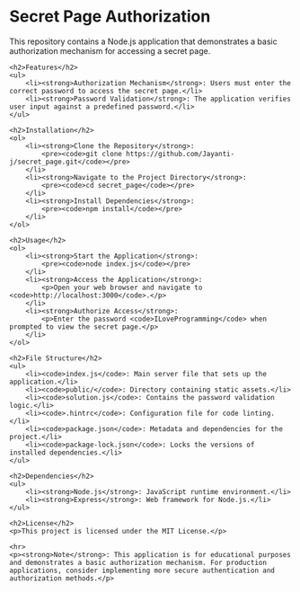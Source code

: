 <!DOCTYPE html>
<html lang="en">
<head>
    <meta charset="UTF-8">
    <meta name="viewport" content="width=device-width, initial-scale=1.0">
    <title>Secret Page Authorization</title>
</head>
<body>
    <h1>Secret Page Authorization</h1>
    <p>This repository contains a Node.js application that demonstrates a basic authorization mechanism for accessing a secret page.</p>
    
    <h2>Features</h2>
    <ul>
        <li><strong>Authorization Mechanism</strong>: Users must enter the correct password to access the secret page.</li>
        <li><strong>Password Validation</strong>: The application verifies user input against a predefined password.</li>
    </ul>
    
    <h2>Installation</h2>
    <ol>
        <li><strong>Clone the Repository</strong>:
            <pre><code>git clone https://github.com/Jayanti-j/secret_page.git</code></pre>
        </li>
        <li><strong>Navigate to the Project Directory</strong>:
            <pre><code>cd secret_page</code></pre>
        </li>
        <li><strong>Install Dependencies</strong>:
            <pre><code>npm install</code></pre>
        </li>
    </ol>
    
    <h2>Usage</h2>
    <ol>
        <li><strong>Start the Application</strong>:
            <pre><code>node index.js</code></pre>
        </li>
        <li><strong>Access the Application</strong>:
            <p>Open your web browser and navigate to <code>http://localhost:3000</code>.</p>
        </li>
        <li><strong>Authorize Access</strong>:
            <p>Enter the password <code>ILoveProgramming</code> when prompted to view the secret page.</p>
        </li>
    </ol>
    
    <h2>File Structure</h2>
    <ul>
        <li><code>index.js</code>: Main server file that sets up the application.</li>
        <li><code>public/</code>: Directory containing static assets.</li>
        <li><code>solution.js</code>: Contains the password validation logic.</li>
        <li><code>.hintrc</code>: Configuration file for code linting.</li>
        <li><code>package.json</code>: Metadata and dependencies for the project.</li>
        <li><code>package-lock.json</code>: Locks the versions of installed dependencies.</li>
    </ul>
    
    <h2>Dependencies</h2>
    <ul>
        <li><strong>Node.js</strong>: JavaScript runtime environment.</li>
        <li><strong>Express</strong>: Web framework for Node.js.</li>
    </ul>
    
    <h2>License</h2>
    <p>This project is licensed under the MIT License.</p>
    
    <hr>
    <p><strong>Note</strong>: This application is for educational purposes and demonstrates a basic authorization mechanism. For production applications, consider implementing more secure authentication and authorization methods.</p>
</body>
</html>

